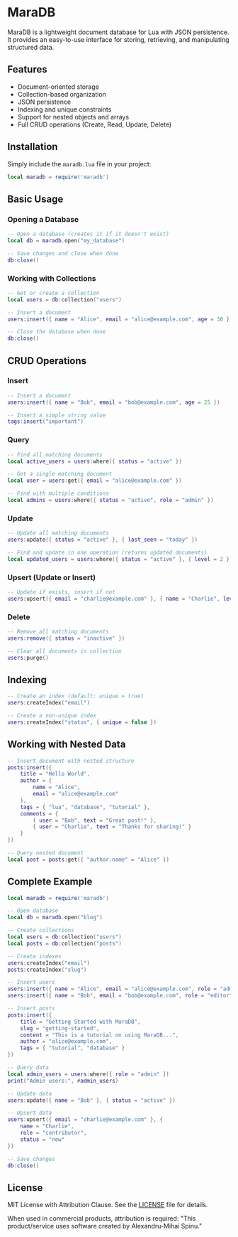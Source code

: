 # MaraDB

MaraDB is a lightweight document database for Lua with JSON persistence. It provides an easy-to-use interface for
storing, retrieving, and manipulating structured data.

## Features

- Document-oriented storage
- Collection-based organization
- JSON persistence
- Indexing and unique constraints
- Support for nested objects and arrays
- Full CRUD operations (Create, Read, Update, Delete)

## Installation

Simply include the `maradb.lua` file in your project:

```lua
local maradb = require('maradb')
```

## Basic Usage

### Opening a Database

```lua
-- Open a database (creates it if it doesn't exist)
local db = maradb.open("my_database")

-- Save changes and close when done
db:close()
```

### Working with Collections

```lua
-- Get or create a collection
local users = db:collection("users")

-- Insert a document
users:insert({ name = "Alice", email = "alice@example.com", age = 30 })

-- Close the database when done
db:close()
```

## CRUD Operations

### Insert

```lua
-- Insert a document
users:insert({ name = "Bob", email = "bob@example.com", age = 25 })

-- Insert a simple string value
tags:insert("important")
```

### Query

```lua
-- Find all matching documents
local active_users = users:where({ status = "active" })

-- Get a single matching document
local user = users:get({ email = "alice@example.com" })

-- Find with multiple conditions
local admins = users:where({ status = "active", role = "admin" })
```

### Update

```lua
-- Update all matching documents
users:update({ status = "active" }, { last_seen = "today" })

-- Find and update in one operation (returns updated documents)
local updated_users = users:where({ status = "active" }, { level = 2 })
```

### Upsert (Update or Insert)

```lua
-- Update if exists, insert if not
users:upsert({ email = "charlie@example.com" }, { name = "Charlie", level = 1 })
```

### Delete

```lua
-- Remove all matching documents
users:remove({ status = "inactive" })

-- Clear all documents in collection
users:purge()
```

## Indexing

```lua
-- Create an index (default: unique = true)
users:createIndex("email")

-- Create a non-unique index
users:createIndex("status", { unique = false })
```

## Working with Nested Data

```lua
-- Insert document with nested structure
posts:insert({
    title = "Hello World",
    author = {
        name = "Alice",
        email = "alice@example.com"
    },
    tags = { "lua", "database", "tutorial" },
    comments = {
        { user = "Bob", text = "Great post!" },
        { user = "Charlie", text = "Thanks for sharing!" }
    }
})

-- Query nested document
local post = posts:get({ "author.name" = "Alice" })
```

## Complete Example

```lua
local maradb = require('maradb')

-- Open database
local db = maradb.open("blog")

-- Create collections
local users = db:collection("users")
local posts = db:collection("posts")

-- Create indexes
users:createIndex("email")
posts:createIndex("slug")

-- Insert users
users:insert({ name = "Alice", email = "alice@example.com", role = "admin" })
users:insert({ name = "Bob", email = "bob@example.com", role = "editor" })

-- Insert posts
posts:insert({
    title = "Getting Started with MaraDB",
    slug = "getting-started",
    content = "This is a tutorial on using MaraDB...",
    author = "alice@example.com",
    tags = { "tutorial", "database" }
})

-- Query data
local admin_users = users:where({ role = "admin" })
print("Admin users:", #admin_users)

-- Update data
users:update({ name = "Bob" }, { status = "active" })

-- Upsert data
users:upsert({ email = "charlie@example.com" }, {
    name = "Charlie",
    role = "contributor",
    status = "new"
})

-- Save changes
db:close()
```

## License

MIT License with Attribution Clause. See the [LICENSE](LICENSE) file for details.

When used in commercial products, attribution is required: "This product/service uses software created by
Alexandru-Mihai Spinu."